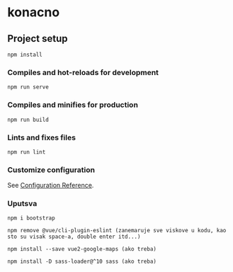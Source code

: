 # konacno

## Project setup
```
npm install
```

### Compiles and hot-reloads for development
```
npm run serve
```

### Compiles and minifies for production
```
npm run build
```

### Lints and fixes files
```
npm run lint
```

### Customize configuration
See [Configuration Reference](https://cli.vuejs.org/config/).

### Uputsva

```
npm i bootstrap

npm remove @vue/cli-plugin-eslint (zanemaruje sve viskove u kodu, kao sto su visak space-a, double enter itd...)

npm install --save vue2-google-maps (ako treba)

npm install -D sass-loader@^10 sass (ako treba)

```

